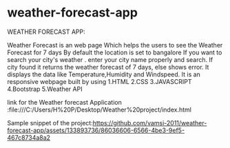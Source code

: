 # weather-forecast-app
WEATHER FORECAST APP:

Weather Forecast is an web page Which helps the users to see the Weather Forecast for 7 days
By default the location is set to bangalore If you want to search your city's weather .
enter your city name properly and search. If city found it returns the weather forecast of 7 days, else shows error.
It displays the data like Temperature,Humidity and Windspeed.
It is an responsive webpage built by using 1.HTML 2.CSS 3.JAVASCRIPT 4.Bootstrap 5.Weather API

link for the Weather forecast Application :file:///C:/Users/H%20P/Desktop/Weather%20project/index.html

Sample snippet of the project:https://github.com/vamsi-2011/weather-forecast-app/assets/133893736/86036606-6566-4be3-9ef5-467c8734a8a2
